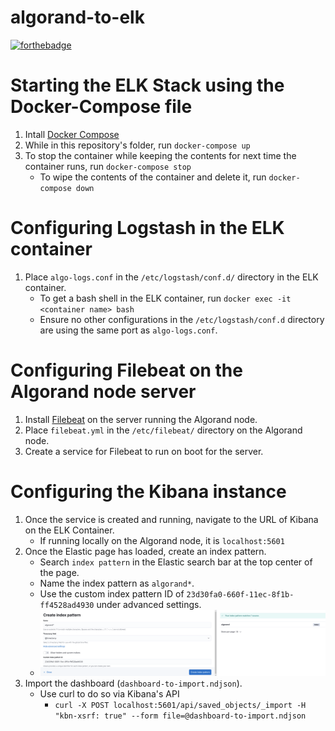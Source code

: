 # algorand-to-elk
[![forthebadge](https://forthebadge.com/images/badges/powered-by-black-magic.svg)](https://forthebadge.com)
# Starting the ELK Stack using the Docker-Compose file
1. Intall [Docker Compose](https://docs.docker.com/compose/install/)
2. While in this repository's folder, run `docker-compose up`
3. To stop the container while keeping the contents for next time the container runs, run `docker-compose stop`
    - To wipe the contents of the container and delete it, run `docker-compose down`

# Configuring Logstash in the ELK container
1. Place `algo-logs.conf` in the `/etc/logstash/conf.d/` directory in the ELK container.
	- To get a bash shell in the ELK container, run `docker exec -it <container name> bash`
	- Ensure no other configurations in the `/etc/logstash/conf.d` directory are using the same port as `algo-logs.conf`.

# Configuring Filebeat on the Algorand node server
1. Install [Filebeat](https://www.elastic.co/guide/en/beats/filebeat/current/filebeat-installation-configuration.html) on the server running the Algorand node.
2. Place `filebeat.yml` in the `/etc/filebeat/` directory on the Algorand node.
3. Create a service for Filebeat to run on boot for the server.

# Configuring the Kibana instance
1. Once the service is created and running, navigate to the URL of Kibana on the ELK Container.
	- If running locally on the Algorand node, it is `localhost:5601`
2. Once the Elastic page has loaded, create an index pattern.
	- Search `index pattern` in the Elastic search bar at the top center of the page.
	- Name the index pattern as `algorand*`.
	- Use the custom index pattern ID of `23d30fa0-660f-11ec-8f1b-ff4528ad4930` under advanced settings.
	- ![Index pattern creation](./images/index-pattern.png)
3. Import the dashboard (`dashboard-to-import.ndjson`).
	- Use curl to do so via Kibana's API
		- `curl -X POST localhost:5601/api/saved_objects/_import -H "kbn-xsrf: true" --form file=@dashboard-to-import.ndjson`
